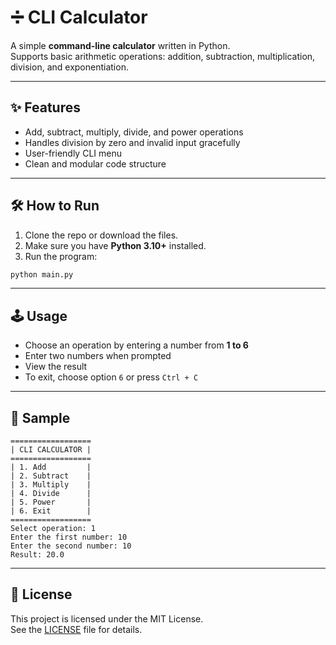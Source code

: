 # ➗ CLI Calculator

A simple **command-line calculator** written in Python.  
Supports basic arithmetic operations: addition, subtraction, multiplication, division, and exponentiation.

---

## ✨ Features

- Add, subtract, multiply, divide, and power operations
- Handles division by zero and invalid input gracefully
- User-friendly CLI menu
- Clean and modular code structure

---

## 🛠️ How to Run

1. Clone the repo or download the files.
2. Make sure you have **Python 3.10+** installed.
3. Run the program:

```bash
python main.py
```

---

## 🕹️ Usage

- Choose an operation by entering a number from **1 to 6**
- Enter two numbers when prompted
- View the result
- To exit, choose option `6` or press `Ctrl + C`

---

## 🧪 Sample

```text
==================
| CLI CALCULATOR |
==================
| 1. Add         |
| 2. Subtract    |
| 3. Multiply    |
| 4. Divide      |
| 5. Power       |
| 6. Exit        |
==================
Select operation: 1
Enter the first number: 10
Enter the second number: 10
Result: 20.0
```

---

## 🧾 License

This project is licensed under the MIT License.  
See the [LICENSE](./LICENSE) file for details.

